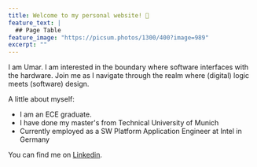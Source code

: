```yaml
---
title: Welcome to my personal website! 🎊
feature_text: |
  ## Page Table
feature_image: "https://picsum.photos/1300/400?image=989"
excerpt: ""
---
```


I am Umar. I am interested in the boundary where software interfaces with the hardware. Join me as I navigate through the realm where (digital) logic meets (software) design.

A little about myself:
- I am an ECE graduate.
- I have done my master's from Technical University of Munich
- Currently employed as a SW Platform Application Engineer at Intel in Germany

You can find me on [Linkedin](https://de.linkedin.com/in/umar-nisar).
